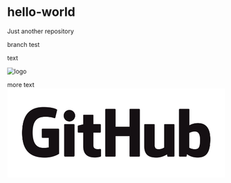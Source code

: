# hello-world
Just another repository

branch test

text

![logo](https://assets-cdn.github.com/images/modules/logos_page/GitHub-Logo.png)

more text
![same logo](https://github.com/eckp/hello-world/blob/master/GitHub_Logo.png)

